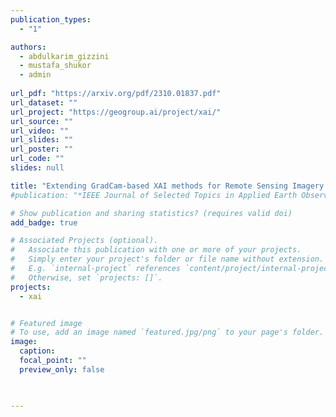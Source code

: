 ```yaml
---
publication_types:
  - "1"

authors:
  - abdulkarim_gizzini
  - mustafa_shukor 
  - admin
  
url_pdf: "https://arxiv.org/pdf/2310.01837.pdf"
url_dataset: ""
url_project: "https://geogroup.ai/project/xai/"
url_source: ""
url_video: ""
url_slides: ""
url_poster: ""
url_code: ""
slides: null

title: "Extending GradCam-based XAI methods for Remote Sensing Imagery Segmentation"
#publication: "*IEEE Journal of Selected Topics in Applied Earth Observations and Remote Sensing*"

# Show publication and sharing statistics? (requires valid doi)
add_badge: true

# Associated Projects (optional).
#   Associate this publication with one or more of your projects.
#   Simply enter your project's folder or file name without extension.
#   E.g. `internal-project` references `content/project/internal-project/index.md`.
#   Otherwise, set `projects: []`.
projects:
  - xai


# Featured image
# To use, add an image named `featured.jpg/png` to your page's folder. 
image:
  caption:
  focal_point: ""
  preview_only: false
  


---
```

